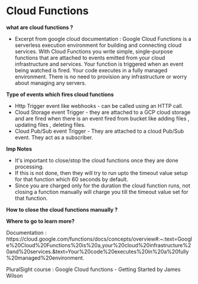 # Cloud Functions

<b>what are cloud functions ?</b>
* Excerpt from google cloud documentation : 
Google Cloud Functions is a serverless execution environment for building and connecting cloud services. 
With Cloud Functions you write simple, single-purpose functions that are attached to events emitted from your cloud infrastructure and services. Your function is triggered when an event being watched is fired. Your code executes in a fully managed environment. There is no need to provision any infrastructure or worry about managing any servers.

<b>Type of events which fires cloud functions</b>
- Http Trigger event like webhooks - can be called using an HTTP call.
- Cloud Storage event Trigger - they are attached to a GCP cloud storage and are fired when there is an event fired from bucket like adding files , updating files , deleting files.
- Cloud Pub/Sub event Trigger - They are attached to a cloud Pub/Sub event. They act as a subscriber.

<b>Imp Notes</b>
- It's important to close/stop the cloud functions once they are done processing.
- If this is not done, then they will try to run upto the timeout value setup for that function which 60 seconds by default. 
- Since you are charged only for the duration the cloud function runs, not closing a function manually will charge you till the timeout value set for that function.
 
 <b>How to close the cloud functions manually ?</b>
 
 <b>Where to go to learn more? </b>
 <p>Documentation : https://cloud.google.com/functions/docs/concepts/overview#:~:text=Google%20Cloud%20Functions%20is%20a,your%20cloud%20infrastructure%20and%20services.&text=Your%20code%20executes%20in%20a%20fully%20managed%20environment. </p>
 <p>PluralSight course : Google Cloud functions - Getting Started by James Wilson </p>